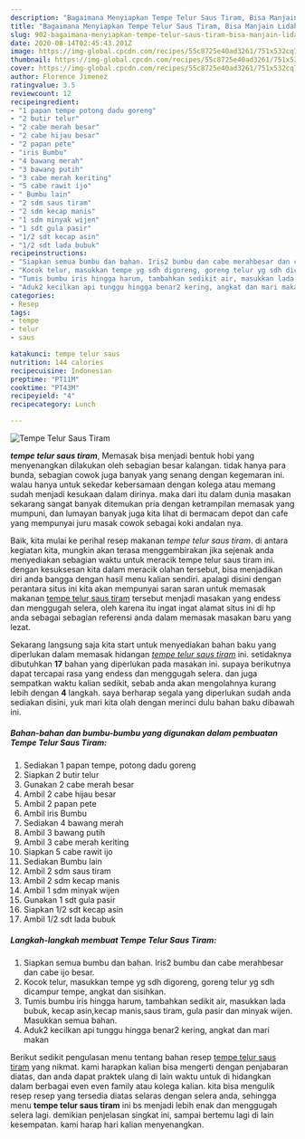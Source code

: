 ```yaml
---
description: "Bagaimana Menyiapkan Tempe Telur Saus Tiram, Bisa Manjain Lidah"
title: "Bagaimana Menyiapkan Tempe Telur Saus Tiram, Bisa Manjain Lidah"
slug: 902-bagaimana-menyiapkan-tempe-telur-saus-tiram-bisa-manjain-lidah
date: 2020-08-14T02:45:43.201Z
image: https://img-global.cpcdn.com/recipes/55c8725e40ad3261/751x532cq70/tempe-telur-saus-tiram-foto-resep-utama.jpg
thumbnail: https://img-global.cpcdn.com/recipes/55c8725e40ad3261/751x532cq70/tempe-telur-saus-tiram-foto-resep-utama.jpg
cover: https://img-global.cpcdn.com/recipes/55c8725e40ad3261/751x532cq70/tempe-telur-saus-tiram-foto-resep-utama.jpg
author: Florence Jimenez
ratingvalue: 3.5
reviewcount: 12
recipeingredient:
- "1 papan tempe potong dadu goreng"
- "2 butir telur"
- "2 cabe merah besar"
- "2 cabe hijau besar"
- "2 papan pete"
- "iris Bumbu"
- "4 bawang merah"
- "3 bawang putih"
- "3 cabe merah keriting"
- "5 cabe rawit ijo"
- " Bumbu lain"
- "2 sdm saus tiram"
- "2 sdm kecap manis"
- "1 sdm minyak wijen"
- "1 sdt gula pasir"
- "1/2 sdt kecap asin"
- "1/2 sdt lada bubuk"
recipeinstructions:
- "Siapkan semua bumbu dan bahan. Iris2 bumbu dan cabe merahbesar dan cabe ijo besar."
- "Kocok telur, masukkan tempe yg sdh digoreng, goreng telur yg sdh dicampur tempe, angkat dan sisihkan."
- "Tumis bumbu iris hingga harum, tambahkan sedikit air, masukkan lada bubuk, kecap asin,kecap manis,saus tiram, gula pasir dan minyak wijen. Masukkan semua bahan."
- "Aduk2 kecilkan api tunggu hingga benar2 kering, angkat dan mari makan"
categories:
- Resep
tags:
- tempe
- telur
- saus

katakunci: tempe telur saus 
nutrition: 144 calories
recipecuisine: Indonesian
preptime: "PT11M"
cooktime: "PT43M"
recipeyield: "4"
recipecategory: Lunch

---
```



![Tempe Telur Saus Tiram](https://img-global.cpcdn.com/recipes/55c8725e40ad3261/751x532cq70/tempe-telur-saus-tiram-foto-resep-utama.jpg)

<b><i>tempe telur saus tiram</i></b>, Memasak bisa menjadi bentuk hobi yang menyenangkan dilakukan oleh sebagian besar kalangan. tidak hanya para bunda, sebagian cowok juga banyak yang senang dengan kegemaran ini. walau hanya untuk sekedar kebersamaan dengan kolega atau memang sudah menjadi kesukaan dalam dirinya. maka dari itu dalam dunia masakan sekarang sangat banyak ditemukan pria dengan ketrampilan memasak yang mumpuni, dan lumayan banyak juga kita lihat di bermacam depot dan cafe yang mempunyai juru masak cowok sebagai koki andalan nya.



Baik, kita mulai ke perihal resep makanan <i>tempe telur saus tiram</i>. di antara kegiatan kita, mungkin akan terasa menggembirakan jika sejenak anda menyediakan sebagian waktu untuk meracik tempe telur saus tiram ini. dengan kesuksesan kita dalam meracik olahan tersebut, bisa menjadikan diri anda bangga dengan hasil menu kalian sendiri. apalagi disini dengan perantara situs ini kita akan mempunyai saran saran untuk memasak makanan <u>tempe telur saus tiram</u> tersebut menjadi masakan yang endess dan menggugah selera, oleh karena itu ingat ingat alamat situs ini di hp anda sebagai sebagian referensi anda dalam memasak masakan baru yang lezat.


Sekarang langsung saja kita start untuk menyediakan bahan baku yang diperlukan dalam memasak hidangan <u><i>tempe telur saus tiram</i></u> ini. setidaknya dibutuhkan <b>17</b> bahan yang diperlukan pada masakan ini. supaya berikutnya dapat tercapai rasa yang endess dan menggugah selera. dan juga sempatkan waktu kalian sedikit, sebab anda akan mengolahnya kurang lebih dengan <b>4</b> langkah. saya berharap segala yang diperlukan sudah anda sediakan disini, yuk mari kita olah dengan merinci dulu bahan baku dibawah ini.

<!--inarticleads1-->

##### Bahan-bahan dan bumbu-bumbu yang digunakan dalam pembuatan Tempe Telur Saus Tiram:

1. Sediakan 1 papan tempe, potong dadu goreng
1. Siapkan 2 butir telur
1. Gunakan 2 cabe merah besar
1. Ambil 2 cabe hijau besar
1. Ambil 2 papan pete
1. Ambil iris Bumbu
1. Sediakan 4 bawang merah
1. Ambil 3 bawang putih
1. Ambil 3 cabe merah keriting
1. Siapkan 5 cabe rawit ijo
1. Sediakan  Bumbu lain
1. Ambil 2 sdm saus tiram
1. Ambil 2 sdm kecap manis
1. Ambil 1 sdm minyak wijen
1. Gunakan 1 sdt gula pasir
1. Siapkan 1/2 sdt kecap asin
1. Ambil 1/2 sdt lada bubuk




<!--inarticleads2-->

##### Langkah-langkah membuat Tempe Telur Saus Tiram:

1. Siapkan semua bumbu dan bahan. Iris2 bumbu dan cabe merahbesar dan cabe ijo besar.
1. Kocok telur, masukkan tempe yg sdh digoreng, goreng telur yg sdh dicampur tempe, angkat dan sisihkan.
1. Tumis bumbu iris hingga harum, tambahkan sedikit air, masukkan lada bubuk, kecap asin,kecap manis,saus tiram, gula pasir dan minyak wijen. Masukkan semua bahan.
1. Aduk2 kecilkan api tunggu hingga benar2 kering, angkat dan mari makan




Berikut sedikit pengulasan menu tentang bahan resep <u>tempe telur saus tiram</u> yang nikmat. kami harapkan kalian bisa mengerti dengan penjabaran diatas, dan anda dapat praktek ulang di lain waktu untuk di hidangkan dalam berbagai even even family atau kolega kalian. kita bisa mengulik resep resep yang tersedia diatas selaras dengan selera anda, sehingga menu <b>tempe telur saus tiram</b> ini bs menjadi lebih enak dan menggugah selera lagi. demikian penjelasan singkat ini, sampai bertemu lagi di lain kesempatan. kami harap hari kalian menyenangkan.
